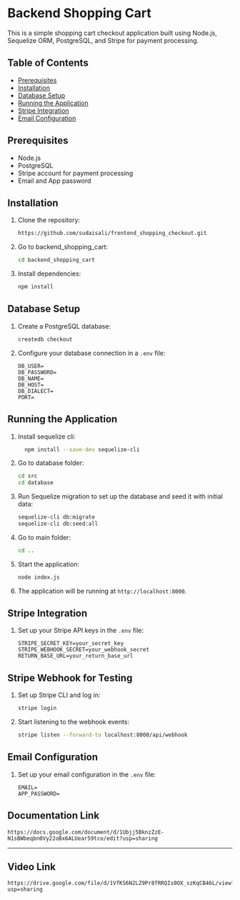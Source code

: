 # Backend Shopping Cart

This is a simple shopping cart checkout application built using Node.js, Sequelize ORM, PostgreSQL, and Stripe for payment processing.

## Table of Contents
- [Prerequisites](#prerequisites)
- [Installation](#installation)
- [Database Setup](#database-setup)
- [Running the Application](#running-the-application)
- [Stripe Integration](#stripe-integration)
- [Email Configuration](#email-configuration)

## Prerequisites
- Node.js
- PostgreSQL
- Stripe account for payment processing
- Email and App password

## Installation
1. Clone the repository:
    ```sh
    https://github.com/sudaisali/frontend_shopping_checkout.git
    
    ```
2. Go to backend_shopping_cart:
    ```sh
    cd backend_shopping_cart
    ```
3. Install dependencies:
    ```sh
    npm install
    ```

## Database Setup
1. Create a PostgreSQL database:
    ```sh
    createdb checkout
    ```
2. Configure your database connection in a `.env` file:
    ```env
    DB_USER=
    DB_PASSWORD=
    DB_NAME=
    DB_HOST=
    DB_DIALECT=
    PORT=
    ```

## Running the Application
1. Install sequelize cli:
    ```sh
      npm install --save-dev sequelize-cli
    ```

2. Go to database folder:
    ```sh
    cd src
    cd database
    ```

3. Run Sequelize migration to set up the database and seed it with initial data:
    ```sh
    sequelize-cli db:migrate
    sequelize-cli db:seed:all
    ```
4. Go to main folder:
    ```sh
    cd ..
    ```
5. Start the application:
    ```sh
    node index.js
    ```
6. The application will be running at `http://localhost:8000`.

## Stripe Integration
1. Set up your Stripe API keys in the `.env` file:
    ```env
    STRIPE_SECRET_KEY=your_secret_key
    STRIPE_WEBHOOK_SECRET=your_webhook_secret
    RETURN_BASE_URL=your_return_base_url
    ```

## Stripe Webhook for Testing
1. Set up Stripe CLI and log in:
    ```sh
    stripe login
    ```
2. Start listening to the webhook events:
    ```sh
    stripe listen --forward-to localhost:8000/api/webhook
    ```

## Email Configuration
1. Set up your email configuration in the `.env` file:
    ```env
    EMAIL=
    APP_PASSWORD=
    ```
## Documentation Link
    https://docs.google.com/document/d/1Ubjj5BknzZzE-N1sBWbeqbn0Vy22oBx6ALUear59tco/edit?usp=sharing
---

## Video Link
    https://drive.google.com/file/d/1VfKS6N2LZ9Pr8fRRQIs0OX_szKqCB46L/view?usp=sharing  
